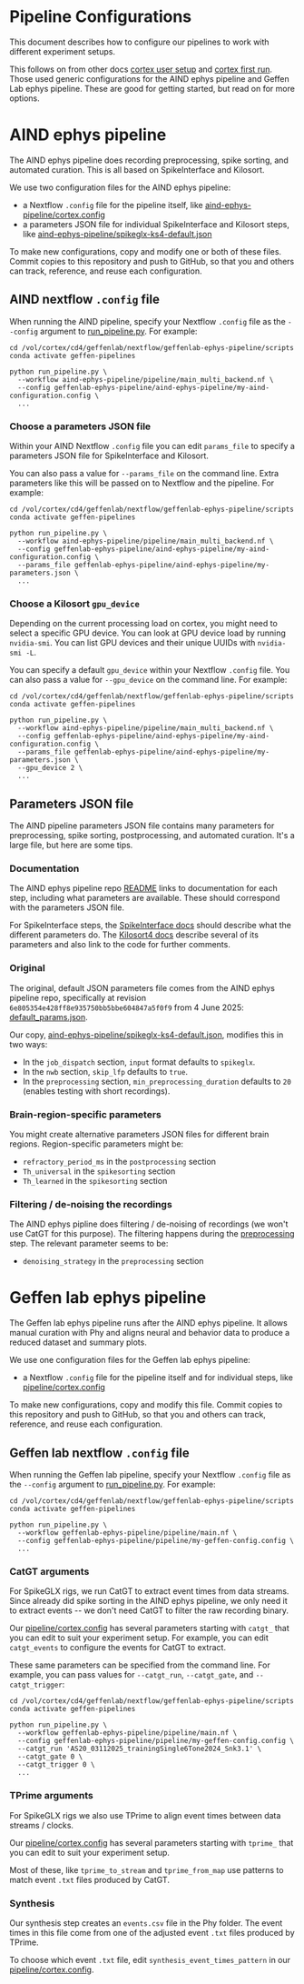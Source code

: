 # Pipeline Configurations

This document describes how to configure our pipelines to work with different experiment setups.

This follows on from other docs [cortex user setup](./cortex-user-setup.md) and [cortex first run](./cortex-first-run.md).  Those used generic configurations for the AIND ephys pipeline and Geffen Lab ephys pipeline.  These are good for getting started, but read on for more options.

# AIND ephys pipeline

The AIND ephys pipeline does recording preprocessing, spike sorting, and automated curation.  This is all based on SpikeInterface and Kilosort.

We use two configuration files for the AIND ephys pipeline:
 - a Nextflow `.config` file for the pipeline itself, like [aind-ephys-pipeline/cortex.config](./aind-ephys-pipeline/cortex.config)
 - a parameters JSON file for individual SpikeInterface and Kilosort steps, like [aind-ephys-pipeline/spikeglx-ks4-default.json](./aind-ephys-pipeline/spikeglx-ks4-default.json)

To make new configurations, copy and modify one or both of these files.  Commit copies to this repository and push to GitHub, so that you and others can track, reference, and reuse each configuration.

## AIND nextflow `.config` file

When running the AIND pipeline, specify your Nextflow `.config` file as the `--config` argument to [run_pipeline.py](./scripts/run_pipeline.py).  For example:

```
cd /vol/cortex/cd4/geffenlab/nextflow/geffenlab-ephys-pipeline/scripts
conda activate geffen-pipelines

python run_pipeline.py \
  --workflow aind-ephys-pipeline/pipeline/main_multi_backend.nf \
  --config geffenlab-ephys-pipeline/aind-ephys-pipeline/my-aind-configuration.config \
  ...
```

### Choose a parameters JSON file

Within your AIND Nextflow `.config` file you can edit `params_file` to specify a parameters JSON file for SpikeInterface and Kilosort.

You can also pass a value for `--params_file` on the command line.  Extra parameters like this will be passed on to Nextflow and the pipeline.  For example:

```
cd /vol/cortex/cd4/geffenlab/nextflow/geffenlab-ephys-pipeline/scripts
conda activate geffen-pipelines

python run_pipeline.py \
  --workflow aind-ephys-pipeline/pipeline/main_multi_backend.nf \
  --config geffenlab-ephys-pipeline/aind-ephys-pipeline/my-aind-configuration.config \
  --params_file geffenlab-ephys-pipeline/aind-ephys-pipeline/my-parameters.json \
  ...
```

### Choose a Kilosort `gpu_device`

Depending on the current processing load on cortex, you might need to select a specific GPU device.  You can look at GPU device load by running `nvidia-smi`.  You can list GPU devices and their unique UUIDs with `nvidia-smi -L`.

You can specify a default `gpu_device` within your Nextflow `.config` file.  You can also pass a value for `--gpu_device` on the command line.  For example:

```
cd /vol/cortex/cd4/geffenlab/nextflow/geffenlab-ephys-pipeline/scripts
conda activate geffen-pipelines

python run_pipeline.py \
  --workflow aind-ephys-pipeline/pipeline/main_multi_backend.nf \
  --config geffenlab-ephys-pipeline/aind-ephys-pipeline/my-aind-configuration.config \
  --params_file geffenlab-ephys-pipeline/aind-ephys-pipeline/my-parameters.json \
  --gpu_device 2 \
  ...
```

## Parameters JSON file

The AIND pipeline parameters JSON file contains many parameters for preprocessing, spike sorting, postprocessing, and automated curation.  It's a large file, but here are some tips.

### Documentation

The AIND ephys pipeline repo [README](https://github.com/AllenNeuralDynamics/aind-ephys-pipeline/blob/6e805354e428ff8e935750bb5bbe604847a5f0f9/README.md) links to documentation for each step, including what parameters are available.  These should correspond with the parameters JSON file.

For SpikeInterface steps, the [SpikeInterface docs](https://spikeinterface.readthedocs.io/en/stable/) should describe what the different parameters do.  The [Kilosort4 docs](https://kilosort.readthedocs.io/en/latest/parameters.html) describe several of its parameters and also link to the code for further comments.

### Original

The original, default JSON parameters file comes from the AIND ephys pipeline repo, specifically at revision `6e805354e428ff8e935750bb5bbe604847a5f0f9` from 4 June 2025: [default_params.json](https://github.com/AllenNeuralDynamics/aind-ephys-pipeline/blob/6e805354e428ff8e935750bb5bbe604847a5f0f9/pipeline/default_params.json).

Our copy, [aind-ephys-pipeline/spikeglx-ks4-default.json](./aind-ephys-pipeline/spikeglx-ks4-default.json), modifies this in two ways:
 - In the `job_dispatch` section, `input` format defaults to `spikeglx`. 
 - In the `nwb` section, `skip_lfp` defaults to `true`.
 - In the `preprocessing` section, `min_preprocessing_duration` defaults to `20` (enables testing with short recordings).

### Brain-region-specific parameters

You might create alternative parameters JSON files for different brain regions.  Region-specific parameters might be:
 - `refractory_period_ms` in the `postprocessing` section
 - `Th_universal` in the `spikesorting` section
 - `Th_learned` in the `spikesorting` section

### Filtering / de-noising the recordings

The AIND ephys pipline does filtering / de-noising of recordings (we won't use CatGT for this purpose).  The filtering happens during the [preprocessing](https://github.com/AllenNeuralDynamics/aind-ephys-preprocessing/?tab=readme-ov-file#parameters) step.  The relevant parameter seems to be:
 - `denoising_strategy` in the `preprocessing` section

# Geffen lab ephys pipeline

The Geffen lab ephys pipeline runs after the AIND ephys pipeline.  It allows manual curation with Phy and aligns neural and behavior data to produce a reduced dataset and summary plots. 

We use one configuration files for the Geffen lab ephys pipeline:
 - a Nextflow `.config` file for the pipeline itself and for individual steps, like [pipeline/cortex.config](./pipeline/cortex.config)

To make new configurations, copy and modify this file.  Commit copies to this repository and push to GitHub, so that you and others can track, reference, and reuse each configuration.

## Geffen lab nextflow `.config` file

When running the Geffen lab pipeline, specify your Nextflow `.config` file as the `--config` argument to [run_pipeline.py](./scripts/run_pipeline.py).  For example:

```
cd /vol/cortex/cd4/geffenlab/nextflow/geffenlab-ephys-pipeline/scripts
conda activate geffen-pipelines

python run_pipeline.py \
  --workflow geffenlab-ephys-pipeline/pipeline/main.nf \
  --config geffenlab-ephys-pipeline/pipeline/my-geffen-config.config \
  ...
```

### CatGT arguments

For SpikeGLX rigs, we run CatGT to extract event times from data streams.  Since already did spike sorting in the AIND ephys pipeline, we only need it to extract events -- we don't need CatGT to filter the raw recording binary.

Our [pipeline/cortex.config](./pipeline/cortex.config) has several parameters starting with `catgt_` that you can edit to suit your experiment setup.  For example, you can edit `catgt_events` to configure the events for CatGT to extract.

These same parameters can be specified from the command line.  For example, you can pass values for `--catgt_run`, `--catgt_gate`, and `--catgt_trigger`:

```
cd /vol/cortex/cd4/geffenlab/nextflow/geffenlab-ephys-pipeline/scripts
conda activate geffen-pipelines

python run_pipeline.py \
  --workflow geffenlab-ephys-pipeline/pipeline/main.nf \
  --config geffenlab-ephys-pipeline/pipeline/my-geffen-config.config \
  --catgt_run 'AS20_03112025_trainingSingle6Tone2024_Snk3.1' \
  --catgt_gate 0 \
  --catgt_trigger 0 \
  ...
```

### TPrime arguments

For SpikeGLX rigs we also use TPrime to align event times between data streams / clocks.

Our [pipeline/cortex.config](./pipeline/cortex.config) has several parameters starting with `tprime_` that you can edit to suit your experiment setup.

Most of these, like `tprime_to_stream` and `tprime_from_map` use patterns to match event `.txt` files produced by CatGT.


### Synthesis

Our synthesis step creates an `events.csv` file in the Phy folder.  The event times in this file come from one of the adjusted event `.txt` files produced by TPrime.

To choose which event `.txt` file, edit `synthesis_event_times_pattern` in our [pipeline/cortex.config](./pipeline/cortex.config).
